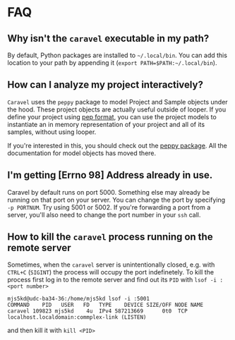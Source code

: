 # FAQ


## Why isn't the ``caravel`` executable in my path?

By default, Python packages are installed to ``~/.local/bin``. You can add this location to your path by appending it (``export PATH=$PATH:~/.local/bin``).

## How can I analyze my project interactively?
	
`Caravel` uses the ``peppy`` package to model Project and Sample objects under the hood. These project objects are actually useful outside of looper. If you define your project using [pep format](http://pepkit.github.io), you can use the project models to instantiate an in memory representation of your project and all of its samples, without using looper. 

If you're interested in this, you should check out the [peppy package](http://peppy.readthedocs.io/en/latest/models.html). All the documentation for model objects has moved there.

## I'm getting [Errno 98] Address already in use.

Caravel by default runs on port 5000. Something else may already be running on that port on your server. You can change the port by specifying `-p PORTNUM`. Try using 5001 or 5002. If you're forwarding a port from a server, you'll also need to change the port number in your `ssh` call.

## How to kill the `caravel` process running on the remote server

Sometimes, when the `caravel` server is unintentionally closed, e.g. with `CTRL+C` (`SIGINT`) the process will occupy the port indefinetely. 
To kill the process first log in to the remote server and find out its `PID` with `lsof -i :<port number>`
```
mjs5kd@udc-ba34-36:/home/mjs5kd lsof -i :5001
COMMAND    PID   USER   FD   TYPE    DEVICE SIZE/OFF NODE NAME
caravel 109823 mjs5kd    4u  IPv4 587213669      0t0  TCP localhost.localdomain:commplex-link (LISTEN)
```
 and then kill it with `kill <PID>`